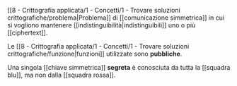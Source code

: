 [[8 - Crittografia applicata/1 - Concetti/1 - Trovare soluzioni crittografiche/problema|Problema]] di [[comunicazione simmetrica]] in cui si vogliono mantenere [[indistinguibilità|indistinguibili]] uno o più [[ciphertext]].

Le [[8 - Crittografia applicata/1 - Concetti/1 - Trovare soluzioni crittografiche/funzione|funzioni]] utilizzate sono **pubbliche**.

Una singola [[chiave simmetrica]] **segreta** è conosciuta da tutta la [[squadra blu]], ma non dalla [[squadra rossa]].